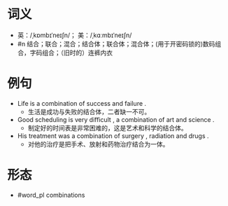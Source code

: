 # 词义
- 英：/ˌkɒmbɪˈneɪʃn/； 美：/ˌkɑːmbɪˈneɪʃn/
- #n 结合；联合；混合；结合体；联合体；混合体；(用于开密码锁的)数码组合，字码组合；（旧时的）连裤内衣
# 例句
- Life is a combination of success and failure .
	- 生活是成功与失败的结合体，二者缺一不可。
- Good scheduling is very difficult , a combination of art and science .
	- 制定好的时间表是非常困难的，这是艺术和科学的结合体。
- His treatment was a combination of surgery , radiation and drugs .
	- 对他的治疗是把手术、放射和药物治疗结合为一体。
# 形态
- #word_pl combinations
